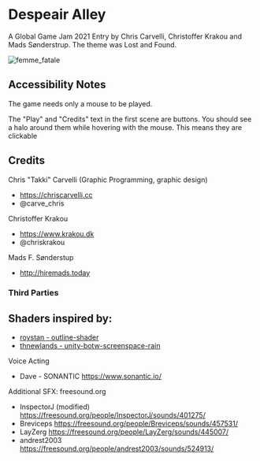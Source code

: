 # Despeair Alley

A Global Game Jam 2021 Entry by Chris Carvelli, Christoffer Krakou and Mads Sønderstrup. The theme was Lost and Found.

![femme_fatale](media/femme_fatale.gif)

## Accessibility Notes
The game needs only a mouse to be played.

The "Play" and "Credits" text in the first scene are buttons. You should see a halo around them while hovering with the mouse. This means they are clickable
## Credits

Chris "Takki" Carvelli (Graphic Programming, graphic design)
- https://chriscarvelli.cc
- @carve_chris

Christoffer Krakou
- https://www.krakou.dk
- @chriskrakou

Mads F. Sønderstup
- http://hiremads.today

### Third Parties

Shaders inspired by:
- 
- [roystan - outline-shader](https://roystan.net/articles/outline-shader.html?fbclid=IwAR26tdfinzWb-BeAy2yOXpFRKdG9VrWmvhqc0iBNNL5jBbPBpW3wt606fbw)
- [thnewlands - unity-botw-screenspace-rain](https://github.com/thnewlands/unity-botw-screenspace-rain)

Voice Acting
- Dave - SONANTIC https://www.sonantic.io/

Additional SFX: freesound.org
- InspectorJ (modified) https://freesound.org/people/InspectorJ/sounds/401275/
- Breviceps https://freesound.org/people/Breviceps/sounds/457531/
- LayZerg https://freesound.org/people/LayZerg/sounds/445007/
- andrest2003 https://freesound.org/people/andrest2003/sounds/524913/
